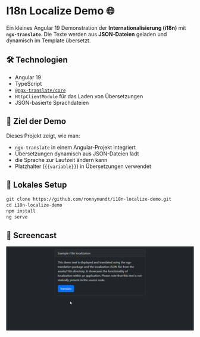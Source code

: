 # I18n Localize Demo 🌐

Ein kleines Angular 19 Demonstration der **Internationalisierung (i18n)** mit **`ngx-translate`**.
Die Texte werden aus **JSON-Dateien** geladen und dynamisch im Template übersetzt.

## 🛠️ Technologien

- Angular 19
- TypeScript
- [`@ngx-translate/core`](https://github.com/ngx-translate/core)
- `HttpClientModule` für das Laden von Übersetzungen
- JSON-basierte Sprachdateien

## 🎯 Ziel der Demo

Dieses Projekt zeigt, wie man:

- `ngx-translate` in einem Angular-Projekt integriert
- Übersetzungen dynamisch aus JSON-Dateien lädt
- die Sprache zur Laufzeit ändern kann
- Platzhalter (`{{variable}}`) in Übersetzungen verwendet

## 🚀 Lokales Setup

```
git clone https://github.com/ronnymundt/i18n-localize-demo.git
cd i18n-localize-demo
npm install
ng serve
```

## 🎥 Screencast

![Screencast](/src/assets/screencast.gif)
